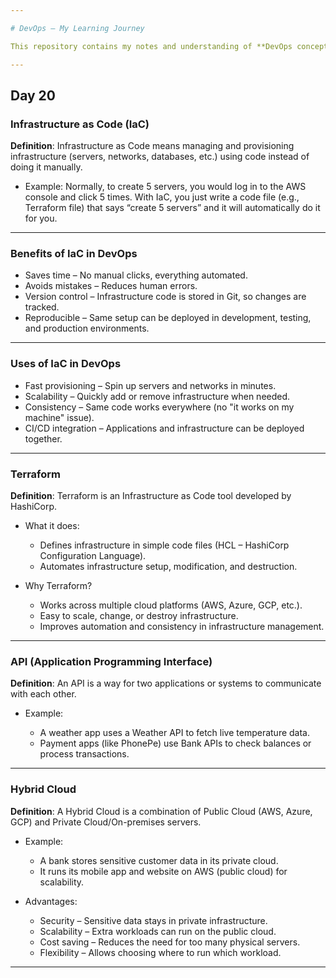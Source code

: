 ```yaml
---

# DevOps – My Learning Journey

This repository contains my notes and understanding of **DevOps concepts**.

---
```


## Day 20

### Infrastructure as Code (IaC)

**Definition**: Infrastructure as Code means managing and provisioning infrastructure (servers, networks, databases, etc.) using code instead of doing it manually.

* Example:
  Normally, to create 5 servers, you would log in to the AWS console and click 5 times.
  With IaC, you just write a code file (e.g., Terraform file) that says “create 5 servers” and it will automatically do it for you.

---

### Benefits of IaC in DevOps

* Saves time – No manual clicks, everything automated.
* Avoids mistakes – Reduces human errors.
* Version control – Infrastructure code is stored in Git, so changes are tracked.
* Reproducible – Same setup can be deployed in development, testing, and production environments.

---

### Uses of IaC in DevOps

* Fast provisioning – Spin up servers and networks in minutes.
* Scalability – Quickly add or remove infrastructure when needed.
* Consistency – Same code works everywhere (no "it works on my machine" issue).
* CI/CD integration – Applications and infrastructure can be deployed together.

---

### Terraform

**Definition**: Terraform is an Infrastructure as Code tool developed by HashiCorp.

* What it does:

  * Defines infrastructure in simple code files (HCL – HashiCorp Configuration Language).
  * Automates infrastructure setup, modification, and destruction.

* Why Terraform?

  * Works across multiple cloud platforms (AWS, Azure, GCP, etc.).
  * Easy to scale, change, or destroy infrastructure.
  * Improves automation and consistency in infrastructure management.

---

### API (Application Programming Interface)

**Definition**: An API is a way for two applications or systems to communicate with each other.

* Example:

  * A weather app uses a Weather API to fetch live temperature data.
  * Payment apps (like PhonePe) use Bank APIs to check balances or process transactions.

---

### Hybrid Cloud

**Definition**: A Hybrid Cloud is a combination of Public Cloud (AWS, Azure, GCP) and Private Cloud/On-premises servers.

* Example:

  * A bank stores sensitive customer data in its private cloud.
  * It runs its mobile app and website on AWS (public cloud) for scalability.

* Advantages:

  * Security – Sensitive data stays in private infrastructure.
  * Scalability – Extra workloads can run on the public cloud.
  * Cost saving – Reduces the need for too many physical servers.
  * Flexibility – Allows choosing where to run which workload.

---
